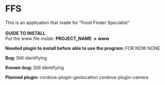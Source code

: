 # FFS
This is an application that made for "Food Finder Specialist"
<br />
<br />
<b> GUIDE TO INSTALL </b>
<br />
Put the www file inside:
<b> PROJECT_NAME -> www </b>

<b> Needed plugin to install before able to use the program: </b>
FOR NOW NONE

<b> Bug: </b>
Still identifying

<b> Known-bug: </b>
Still identifying

<b> Planned plugin: </b>
cordova-plugin-geolocation
cordova-plugin-camera
